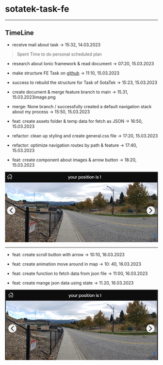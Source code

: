 # sotatek-task-fe

---

## TimeLine

* receive mail about task -> 15:32, 14.03.2023

> Spent Time to do personal scheduled plan

* research about Ionic framework & read document -> 07:20, 15.03.2023

* make structure FE Task on [github](https://github.com/ShinMini/sotatek-task-fe) -> 11:10, 15.03.2023

* success to rebuild the structure for Task of SotaTek -> 15:23, 15.03.2023

* create document & merge feature branch to main -> 15.31, 15.03.2023image.png

* merge: None branch / successfully created a default navigation stack about my process -> 15:50, 15.03.2023

* feat: create assets folder & temp data for fetch as JSON -> 16:50, 15.03.2023

* refactor: clean up styling and create general.css file -> 17:20, 15.03.2023

* refactor: optimize navigation routes by path & feature -> 17:40, 15.03.2023

* feat: create component about images & arrow button -> 18:20, 15.03.2023

![day-1](./docs/imgs/day-1.png)

---

* feat: create scroll button with arrow -> 10:10, 16.03.2023

* feat: create animation move around in map -> 10: 40, 16.03.2023

* feat: create function to fetch data from json file -> 11:00, 16.03.2023

* feat: create mange json data using state -> 11.20, 16.03.2023

![day-2](./docs/imgs/day-2.png)
